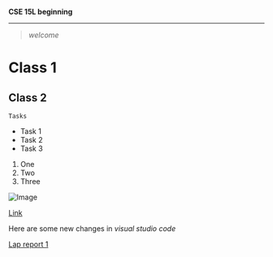 **CSE 15L beginning**

---

> *welcome*

# Class 1

## Class 2

`Tasks`
* Task 1
* Task 2
* Task 3

1. One
2. Two
3. Three

![Image](http://url/a.png)

[Link](http://a.com)

Here are some new changes in *visual studio code*

[Lap report 1](https://aure361.github.io/cse15l-lab-reports/lab-report-1-week-0.html)